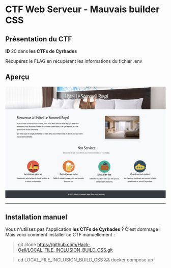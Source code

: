 # CTF Web Serveur - Mauvais builder CSS

## Présentation du CTF 
**ID** 20 dans **les CTFs de Cyrhades**


Récupérez le FLAG en récupérant les informations du fichier .env


## Aperçu
![presentation/assets/images/capture.jpg](presentation/assets/images/capture.jpg)


-----------

## Installation manuel
Vous n'utilisez pas l'application **les CTFs de Cyrhades** ? C'est dommage !
Mais voici comment installer ce CTF manuellement :

> git clone https://github.com/Hack-Oeil/LOCAL_FILE_INCLUSION_BUILD_CSS.git

> cd LOCAL_FILE_INCLUSION_BUILD_CSS && docker compose up



